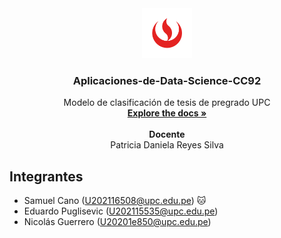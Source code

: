 <!-- HEADER PROJECT LOGO -->
<div align="center">
  <a href="https://github.com/EduardoPuglisevich/Aplicaciones-de-Data-Science.git">
    <img src="img/UPC_logo.png" alt="Logo UPC" width="80" height="80">
  </a>

  <h3 align="center"> Aplicaciones-de-Data-Science-CC92</h3>

  <p align="center">
    Modelo de clasificación de tesis de pregrado UPC
    <br/>
    <a href=""><strong>Explore the docs »</strong></a>
    <br/>
    <br/>
    <strong>Docente</strong>
    <br/>
    Patricia Daniela Reyes Silva
  </p>
</div>

<!-- TEAM MEMBERS -->
## Integrantes

- Samuel Cano (U202116508@upc.edu.pe) 🐱
- Eduardo Puglisevic (U202115535@upc.edu.pe)
- Nicolás Guerrero (U20201e850@upc.edu.pe)
